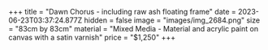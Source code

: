 +++
title = "Dawn Chorus - including raw ash floating frame"
date = 2023-06-23T03:37:24.877Z
hidden = false
image = "images/img_2684.png"
size = "83cm by 83cm"
material = "Mixed Media - Material and acrylic paint on canvas with a satin varnish"
price = "$1,250"
+++

